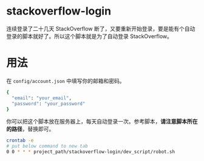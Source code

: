 # stackoverflow-login

连续登录了二十几天 StackOverflow 断了，又要重新开始登录，要是能有个自动登录的脚本就好了。所以这个脚本就是为了自动登录 StackOverflow。

# 用法
在 `config/account.json` 中填写你的邮箱和密码。

```bash
{
  "email": "your_email",
  "password": "your_password"
}
```
你可以把这个脚本放在服务器上，每天自动登录一次。参考脚本，**请注意脚本所在的路径**，替换即可。

```bash
crontab -e
# put below command to new tab
0 0 * * * project_path/stackoverflow-login/dev_script/robot.sh
```
